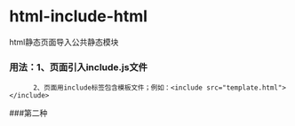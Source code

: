 # html-include-html
html静态页面导入公共静态模块

### 用法：1、页面引入include.js文件
          2、页面用include标签包含模板文件；例如：<include src="template.html"></include>
          
###第二种
    <div id="page1"></div>
    <div id="page2"></div>
    <script>
          $("#page1").load("page/Page_1.html");
          $("#page2").load("page/Page_2.html");
    </script>
